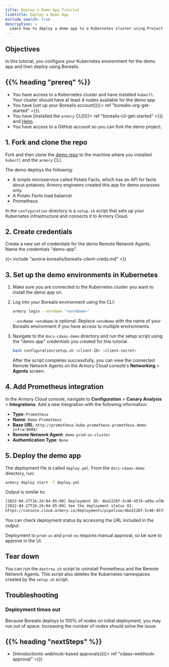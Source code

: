 ```yaml
---
title: Deploy a Demo App Tutorial
linktitle: Deploy a Demo App
exclude_search: true
description: >
  Learn how to deploy a demo app to a Kubernetes cluster using Project Borealis.
---
```


## Objectives

In this tutorial, you configure your Kubernetes environment for the demo app and then deploy using Borealis.

## {{% heading "prereq" %}}

* You have access to a Kubernetes cluster and have installed `kubectl`. Your cluster should have at least 4 nodes available for the demo app.
* You have [set up your Borealis account]({{< ref "borealis-org-get-started" >}}).
* You have [installed the `armory` CLI]({{< ref "borealis-cli-get-started" >}}) and [Helm](https://helm.sh/docs/intro/install/).
* You have access to a GitHub account so you can fork the demo project.

## 1. Fork and clone the repo

Fork and then clone the [demo repo](https://github.com/armory/docs-cdaas-demo) to the machine where you installed `kubectl` and the `armory` CLI.

The demo deploys the following:

- A simple microservice called Potato Facts, which has an API for facts about potatoes; Armory engineers created this app for demo purposes only.
- A Potato Facts load balancer
- Prometheus

In the `configuration` directory is a `setup.sh` script that sets up your Kubernetes infrastructure and connects it to Armory Cloud.

## 2. Create credentials

Create a new set of credentials for the demo Remote Network Agents. Name the credentials "demo-app".

{{< include "aurora-borealis/borealis-client-creds.md" >}}

## 3. Set up the demo environments in Kubernetes

1. Make sure you are connected to the Kubernetes cluster you want to install the demo app on.
1. Log into your Borealis environment using the CLI:

   ```bash
   armory login --envName "<envName>"
   ```

   `--envName <envName` is optional. Replace `<envName` with the name of your Borealis environment if you have access to multiple environments.

1. Navigate to the `docs-cdaas-demo` directory and run the setup script using the "demo app" credentials you created for this tutorial.

   ```bash
   bash configuration/setup.sh <client-ID> <client-secret>
   ```

   After the script completes successfully, you can view the connected Remote Network Agents on the Armory Cloud console's **Networking** > **Agents** screen.

## 4. Add Prometheus integration

In the Armory Cloud console, navigate to **Configuration** > **Canary Analysis** > **Integrations**. Add a new Integration with the following information:

* **Type**: `Prometheus`
* **Name**: `Demo-Prometheus`
* **Base URL**: `http://prometheus-kube-prometheus-prometheus.demo-infra:9090/`
* **Remote Network Agent**: `demo-prod-us-cluster`
* **Authentication Type**: `None`


## 5. Deploy the demo app

The deployment file is called `deploy.yml`. From the `docs-cdaas-demo` directory, run:

```bash
armory deploy start -f deploy.yml
```

Output is similar to:

```bash
[2022-04-27T16:24:04-05:00] Deployment ID: 4be2228f-5c46-4574-ad9a-e70e601d94c4
[2022-04-27T16:24:04-05:00] See the deployment status UI:
https://console.cloud.armory.io/deployments/pipeline/4be2228f-5c46-4574-ad9a-e70e601d94c4?environmentId=a8906e61-2388-4daa-b38e-4339390b9447
```

You can check deployment status by accessing the URL included in the output.

Deployment to `prod-us` and `prod-eu` requires manual approval, so be sure to approve in the UI.

## Tear down

You can run the `destroy.sh` script to uninstall Prometheus and the Remote Network Agents. This script also deletes the Kubernetes namespaces created by the `setup.sh` script.

## Troubleshooting

### Deployment times out

Because Borealis deploys to 100% of nodes on initial deployment, you may run out of space. Increasing the number of nodes should solve the issue.

## {{% heading "nextSteps" %}}

* [Introductionto webhook-based approvals]({{< ref "cdaas-webhook-approval" >}})


<br>